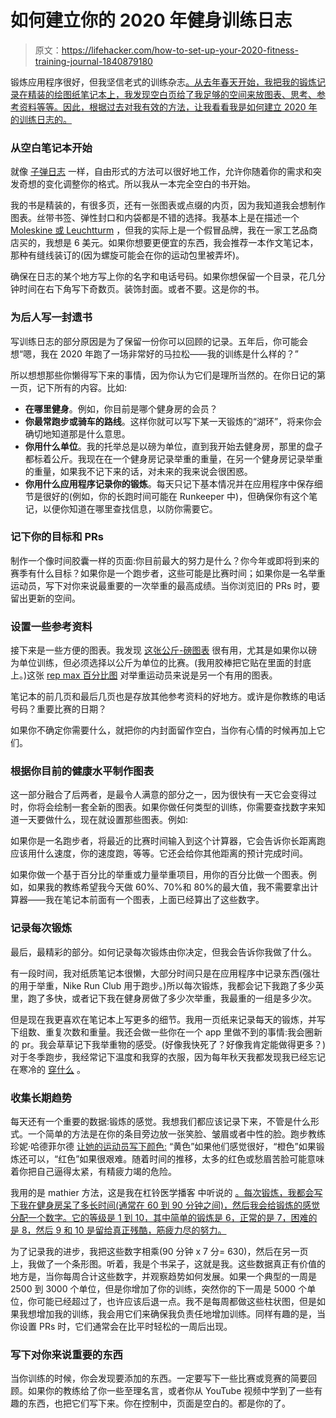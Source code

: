 # 如何建立你的 2020 年健身训练日志

> 原文：<https://lifehacker.com/how-to-set-up-your-2020-fitness-training-journal-1840879180>

锻炼应用程序很好，但我坚信老式的训练杂志[。从去年春天开始，我把我的锻炼记录在精装的绘图纸笔记本上，我发现空白页给了我足够的空间来放图表、思考、参考资料等等。因此，根据过去对我有效的方法，让我看看我是如何建立 2020 年的训练日志的。](https://vitals.lifehacker.com/why-you-still-need-a-workout-notebook-1834590216)



### 从空白笔记本开始

就像 [子弹日志](https://lifehacker.com/the-bullet-journal-minus-the-hype-is-actually-a-reall-1786382012) 一样，自由形式的方法可以很好地工作，允许你随着你的需求和突发奇想的变化调整你的格式。所以我从一本完全空白的书开始。

我的书是精装的，有很多页，还有一张图表或点缀的内页，因为我知道我会想制作图表。丝带书签、弹性封口和内袋都是不错的选择。我基本上是在描述一个 [Moleskine 或 Leuchtturm](https://lifehacker.com/these-are-the-best-notebooks-1835480916) ，但我的实际上是一个假冒品牌，我在一家工艺品商店买的，我想是 6 美元。如果你想要更便宜的东西，我会推荐一本作文笔记本，那种有缝线装订的(因为螺旋可能会在你的运动包里被弄坏)。

确保在日志的某个地方写上你的名字和电话号码。如果你想保留一个目录，花几分钟时间在右下角写下奇数页。装饰封面。或者不要。这是你的书。

### 为后人写一封遗书

写训练日志的部分原因是为了保留一份你可以回顾的记录。五年后，你可能会想“嗯，我在 2020 年跑了一场非常好的马拉松——我的训练是什么样的？”

所以想想那些你懒得写下来的事情，因为你认为它们是理所当然的。在你日记的第一页，记下所有的内容。比如:

*   **在哪里健身**。例如，你目前是哪个健身房的会员？
*   **你最常跑步或骑车的路线**。这样你就可以写下某一天锻炼的“湖环”，将来你会确切地知道那是什么意思。
*   **你用什么单位**。我的托举总是以磅为单位，直到我开始去健身房，那里的盘子都标着公斤。我现在在一个健身房记录举重的重量，在另一个健身房记录举重的重量，如果我不记下来的话，对未来的我来说会很困惑。
*   **你用什么应用程序记录你的锻炼**。每天只记下基本情况并在应用程序中保存细节是很好的(例如，你的长跑时间可能在 Runkeeper 中)，但确保你有这个笔记，以便你知道在哪里查找信息，以防你需要它。

### **记下你的目标和 PRs**

制作一个像时间胶囊一样的页面:你目前最大的努力是什么？你今年或即将到来的赛季有什么目标？如果你是一个跑步者，这些可能是比赛时间；如果你是一名举重运动员，写下对你来说最重要的一次举重的最高成绩。当你浏览旧的 PRs 时，要留出更新的空间。

### 设置一些参考资料

接下来是一些方便的图表。我发现 [这张公斤-磅图表](https://uspa.net/resources/KiloChart.pdf) 很有用，尤其是如果你以磅为单位训练，但必须选择以公斤为单位的比赛。(我用胶棒把它贴在里面的封底上。)这张 [rep max 百分比图](https://strengthlevel.com/one-rep-max-calculator) 对举重运动员来说是另一个有用的图表。

笔记本的前几页和最后几页也是存放其他参考资料的好地方。或许是你教练的电话号码？重要比赛的日期？

如果你不确定你需要什么，就把你的内封面留作空白，当你有心情的时候再加上它们。

### 根据你目前的健康水平制作图表

这一部分融合了后两者，是最令人满意的部分之一，因为很快有一天它会变得过时，你将会绘制一套全新的图表。如果你做任何类型的训练，你需要查找数字来知道一天要做什么，现在就设置那些图表。例如:

如果你是一名跑步者，将最近的比赛时间输入到这个计算器，它会告诉你长距离跑应该用什么速度，你的速度跑，等等。它还会给你其他距离的预计完成时间。

如果你做一个基于百分比的举重或力量举重项目，用你的百分比做一个图表。例如，如果我的教练希望我今天做 60%、70%和 80%的最大值，我不需要拿出计算器——我在笔记本前面有一个图表，上面已经算出了这些数字。

### 记录每次锻炼

最后，最精彩的部分。如何记录每次锻炼由你决定，但我会告诉你我做了什么。

有一段时间，我对纸质笔记本很懒，大部分时间只是在应用程序中记录东西(强壮的用于举重，Nike Run Club 用于跑步。)所以每次锻炼，我都会记下我跑了多少英里，跑了多快，或者记下我在健身房做了多少次举重，我最重的一组是多少次。

但是现在我更喜欢在笔记本上写更多的细节。我用一页纸来记录每天的锻炼，并写下组数、重复次数和重量。我还会做一些你在一个 app 里做不到的事情:我会圈新的 pr。我会草草记下我举重物的感受。(好像我快死了？好像我肯定能做得更多？)对于冬季跑步，我经常记下温度和我穿的衣服，因为每年秋天我都发现我已经忘记在寒冷的 [穿什么](https://vitals.lifehacker.com/what-to-wear-to-run-in-the-cold-1831870049) 。

### 收集长期趋势

每天还有一个重要的数据:锻炼的感觉。我想我们都应该记录下来，不管是什么形式。一个简单的方法是在你的条目旁边放一张笑脸、皱眉或者中性的脸。跑步教练珍妮·哈德菲尔德 [让她的运动员写下颜色:](https://www.runnersworld.com/training/a20819052/how-to-recover-more-efficiently/) “黄色”如果他们感觉很好，“橙色”如果锻炼还可以，“红色”如果很艰难。随着时间的推移，太多的红色或愁眉苦脸可能意味着你把自己逼得太紧，有精疲力竭的危险。

我用的是 mathier 方法，这是我在杠铃医学播客 中听说的 [。每次锻炼，我都会写下我在健身房呆了多长时间(通常在 60 到 90 分钟之间)，然后我会给锻炼的感觉分配一个数字。它的等级是 1 到 10，其中简单的锻炼是 6，正常的是 7，困难的是 8，然后 9 和 10 是留给真正残酷，筋疲力尽的努力。](https://www.youtube.com/watch?v=V43mSQEjZY8)

为了记录我的进步，我把这些数字相乘(90 分钟 x 7 分= 630)，然后在另一页上，我做了一个条形图。听着，我是个书呆子，这就是我。这些数据真正有价值的地方是，当你每周合计这些数字，并观察趋势如何发展。如果一个典型的一周是 2500 到 3000 个单位，但是你增加了你的训练，突然你的下一周是 5000 个单位，你可能已经超过了，也许应该后退一点。我不是每周都做这些柱状图，但是如果我想增加我的训练，我会用它们来确保我负责任地增加训练。同样有趣的是，当你设置 PRs 时，它们通常会在比平时轻松的一周后出现。

### 写下对你来说重要的东西

当你训练的时候，你会发现要添加的东西。一定要写下一些比赛或竞赛的简要回顾。如果你的教练给了你一些至理名言，或者你从 YouTube 视频中学到了一些有趣的东西，也把它们写下来。你在控制中，页面是空白的。都是你的了。
